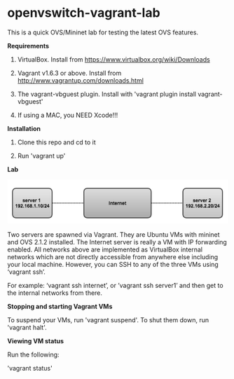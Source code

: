 # openvswitch-vagrant-lab

This is a quick OVS/Mininet lab for testing the latest OVS features.


**Requirements**


1. VirtualBox. Install from https://www.virtualbox.org/wiki/Downloads

2. Vagrant v1.6.3 or above. Install from http://www.vagrantup.com/downloads.html

3. The vagrant-vbguest plugin. Install with 'vagrant plugin install vagrant-vbguest'

4. If using a MAC, you NEED Xcode!!!


**Installation**


1. Clone this repo and cd to it

2. Run 'vagrant up'


**Lab**


![Lab](https://github.com/therandomsecurityguy/openvswitch-vagrant-lab/blob/master/lab-connectivity.png)


Two servers are spawned via Vagrant. They are Ubuntu VMs with mininet and OVS 2.1.2 installed. The Internet server is really a VM with IP forwarding enabled. All networks above are implemented as VirtualBox internal networks which are not directly accessible from anywhere else including your local machine. However, you can SSH to any
of the three VMs using ‘vagrant ssh’. 

For example: ‘vagrant ssh internet’, or ’vagrant ssh server1’ and then get to the internal networks from there.


**Stopping and starting Vagrant VMs**


To suspend your VMs, run 'vagrant suspend'. To shut them down, run
'vagrant halt'.


**Viewing VM status**

Run the following:

'vagrant status'


